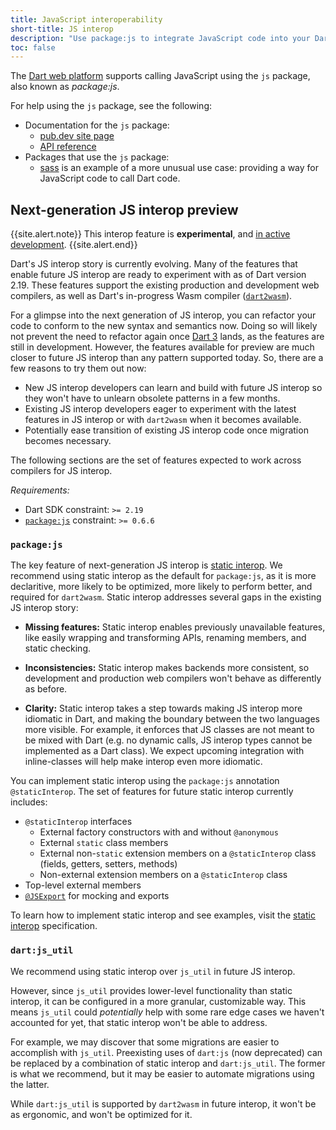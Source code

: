 ```yaml
---
title: JavaScript interoperability
short-title: JS interop
description: "Use package:js to integrate JavaScript code into your Dart web app."
toc: false
---
```


The [Dart web platform](/overview#web-platform) supports calling
JavaScript using the `js` package,
also known as _package:js_.

For help using the `js` package, see the following:

* Documentation for the `js` package:
  * [pub.dev site page][js]
  * [API reference][js-api]
* Packages that use the `js` package:
  * [sass][] is an example of a more unusual use case: providing a
    way for JavaScript code to call Dart code.

[js]: {{site.pub-pkg}}/js
[js-api]: {{site.pub-api}}/js
[sass]: {{site.pub-pkg}}/sass

## Next-generation JS interop preview

{{site.alert.note}}
  This interop feature is **experimental**,
  and [in active development](https://github.com/dart-lang/sdk/issues/35084).
{{site.alert.end}}

Dart's JS interop story is currently evolving. 
Many of the features that enable future JS interop
are ready to experiment with as of Dart version 2.19.
These features support the existing production
and development web compilers, as well as Dart's
in-progress Wasm compiler ([`dart2wasm`][]).

For a glimpse into the next generation of JS interop,
you can refactor your code to conform to the new
syntax and semantics now. Doing so will
likely not prevent the need to refactor again once
[Dart 3][] lands, as the features are still in development. 
However, the features available for preview are much
closer to future JS interop than any pattern supported today.
So, there are a few reasons to try them out now:

* New JS interop developers can learn and build with future JS interop
so they won't have to unlearn obsolete patterns in a few months.
* Existing JS interop developers eager to experiment with
the latest features in JS interop
or with `dart2wasm` when it becomes available.
* Potentially ease transition of existing JS
interop code once migration becomes necessary.

The following sections are the set of features
expected to work across compilers for JS interop.

*Requirements:*
* Dart SDK constraint: `>= 2.19`
* [`package:js`][] constraint: `>= 0.6.6`

[`dart2wasm`]: https://github.com/dart-lang/sdk/blob/main/pkg/dart2wasm/dart2wasm.md#running-dart2wasm
[Dart 3]: https://medium.com/dartlang/the-road-to-dart-3-afdd580fbefa
[`package:js`]: {{site.pub-pkg}}/js

### `package:js`

The key feature of next-generation JS interop is [static interop][].
We recommend using static interop as the default for `package:js`,
as it is more declaritive, more likely to be optimized,
more likely to perform better, and required for `dart2wasm`.
Static interop addresses several gaps in the existing JS interop story:

* **Missing features:** Static interop enables previously
unavailable features, like easily wrapping and transforming APIs,
renaming members, and static checking.

* **Inconsistencies:** Static interop makes backends more consistent,
so development and production web compilers won't behave as differently
as before.

* **Clarity:** Static interop takes a step towards making JS interop
more idiomatic in Dart, and making the boundary between the two languages more visible.
For example, it enforces that JS classes are not meant to be mixed with Dart
(e.g. no dynamic calls, JS interop types cannot be implemented as a Dart class).
We expect upcoming integration with inline-classes
will help make interop even more idiomatic.

You can implement static interop using the `package:js`
annotation `@staticInterop`.
The set of features for future static interop currently includes:
* `@staticInterop` interfaces
  * External factory constructors with and without `@anonymous`
  * External `static` class members
  * External non-`static` extension members on a `@staticInterop`
  class (fields, getters, setters, methods)
  * Non-external extension members on a `@staticInterop` class
* Top-level external members
* [`@JSExport`][] for mocking and exports

To learn how to implement static interop and see examples,
visit the [static interop][] specification.

[static interop]: https://pub.dev/packages/js#staticinterop
[`@JSExport`]: https://pub.dev/packages/js#jsexport-and-js_utilcreatedartexport


### `dart:js_util`

We recommend using static interop over `js_util`
in future JS interop. 

However, since `js_util` provides lower-level
functionality than static interop, it can be
configured in a more granular, customizable way.
This means `js_util` could *potentially* help with
some rare edge cases we haven't accounted for yet,
that static interop won't be able to  address.

For example, we may discover that some migrations are
easier to accomplish with `js_util`. Preexisting uses of
`dart:js` (now deprecated) can be replaced by a combination
of static interop and `dart:js_util`.
The former is what we recommend, but it may be easier
to automate migrations using the latter.

While `dart:js_util` is supported by `dart2wasm` in future interop,
it won't be as ergonomic, and won't be optimized for it. 

[`js_util`]: {{site.dart-api}}/{{site.data.pkg-vers.SDK.channel}}/dart-js_util/dart-js_util-library.html